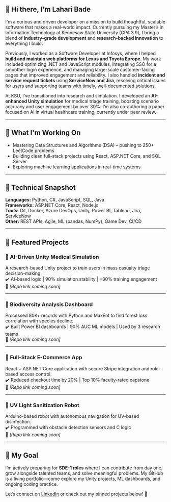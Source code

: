 ## 👋 Hi there, I'm Lahari Bade

I'm a curious and driven developer on a mission to build thoughtful, scalable software that makes a real-world impact. Currently pursuing my Master’s in Information Technology at Kennesaw State University (GPA 3.9), I bring a blend of **industry-grade development** and **research-backed innovation** to everything I build.

Previously, I worked as a Software Developer at Infosys, where I helped **build and maintain web platforms for Lexus and Toyota Europe**. My work included optimizing .NET and JavaScript modules, integrating SSO for a smoother login experience, and managing large-scale customer-facing pages that improved engagement and reliability. I also handled **incident and service request tickets** using **ServiceNow and Jira**, resolving critical issues for users and supporting teams with timely, well-documented solutions.

At KSU, I’ve transitioned into research and simulation. I developed an **AI-enhanced Unity simulation** for medical triage training, boosting scenario accuracy and user engagement by over 30%. I’m also co-authoring a paper focused on AI in virtual healthcare training, currently under peer review.

---

## 🚀 What I'm Working On

- Mastering Data Structures and Algorithms (DSA) – pushing to 250+ LeetCode problems  
- Building clean full-stack projects using React, ASP.NET Core, and SQL Server  
- Exploring machine learning applications in real-time systems  

---

## 🧠 Technical Snapshot

**Languages:** Python, C#, JavaScript, SQL, Java  
**Frameworks:** ASP.NET Core, React, Node.js  
**Tools:** Git, Docker, Azure DevOps, Unity, Power BI, Tableau, Jira, ServiceNow  
**Other:** REST APIs, Agile, ML (pandas, NumPy), Game Dev, CI/CD  

---

## 📌 Featured Projects

### 🧠 AI-Driven Unity Medical Simulation  
A research-based Unity project to train users in mass casualty triage decision-making.  
✔️ AI-based logic | 90% simulation stability | +30% training engagement  
🔗 *[Repo link coming soon]*

---

### 🌿 Biodiversity Analysis Dashboard  
Processed 80K+ records with Python and MaxEnt to find forest loss correlation with species decline.  
✔️ Built Power BI dashboards | 90% AUC ML models | Used by 3 research teams  
🔗 *[Repo link coming soon]*

---

### 🛒 Full-Stack E-Commerce App  
React + ASP.NET Core application with secure Stripe integration and role-based access control.  
✔️ Reduced checkout time by 20% | Top 10% faculty-rated capstone  
🔗 *[Repo link coming soon]*

---

### 🤖 UV Light Sanitization Robot  
Arduino-based robot with autonomous navigation for UV-based disinfection.  
✔️ Programmed with obstacle detection sensors and C logic  
🔗 *[Repo link coming soon]*

---

## 🎯 My Goal

I’m actively preparing for **SDE-1 roles** where I can contribute from day one, grow alongside talented teams, and solve meaningful problems. My GitHub is a living portfolio—come explore my Unity projects, ML dashboards, and ongoing coding practice.

Let’s connect on [LinkedIn](https://linkedin.com/in/lahari-bade) or check out my pinned projects below! 🚀
